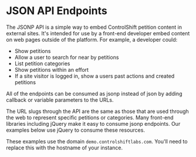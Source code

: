 # JSON API Endpoints

The JSONP API is a simple way to embed ControlShift petition content in external sites. It's intended for use by a front-end developer embed content on web pages outside of the platform.  For example, a developer could:

* Show petitions
* Allow a user to search for near by petitions
* List petition categories
* Show petitions within an effort
* If a site visitor is logged in, show a users past actions and created petitions

All of the endpoints can be consumed as jsonp instead of json by adding callback or variable parameters to the URLs.

The URL slugs through the API are the same as those that are used through the web to represent specific petitions or categories.  Many front-end libraries including jQuery make it easy to consume jsonp endpoints. Our examples below use jQuery to consume these resources.

<aside class="success">
These examples use the domain <code>demo.controlshiftlabs.com</code>. You'll need to replace this with the hostname of your instance.
</aside>
